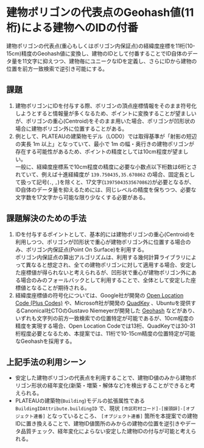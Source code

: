 # 建物ポリゴンの代表点のGeohash値(11桁)による建物へのIDの付番

建物ポリゴンの代表点(重心もしくはポリゴン内保証点)の経緯度座標を11桁(10-15cm)精度のGeohash値に変換し、建物のIDとして付番することでID自体のデータ量を11文字に抑えつつ、建物毎にユニークなIDを定義し、さらにIDから建物の位置を前方一致検索で逆引き可能にする。

## 課題

1. 建物ポリゴンにIDを付与する際、ポリゴンの頂点座標情報をそのまま符号化しようとすると情報量が多くなるため、ポイントに変換することが望ましいが、ポリゴンの重心(Centroid)をそのまま用いた場合、ポリゴンが凹形状の場合に建物ポリゴン外に位置することがある。
2. 例として、PLATEAUの建築物モデル（LOD0）では取得基準が「射影の短辺の実長 1m 以上」となっていて、最小で 1m の幅・奥行きの建物ポリゴンが存在する可能性があるため、ポイントの精度としては10cm程度が望ましい。 \
   一般に、経緯度座標系で10cm程度の精度に必要な小数点以下桁数は6桁とされていて、例えば十進経緯度が `139.750435,35.670862` の場合、固定長として扱って記号(`.`, `,`)を除くと、17文字(`13975043535670862`)が必要となるが、ID自体のデータ量を抑えるためには、同じレベルの精度を保ちつつ、必要な文字数を17文字から可能な限り少なくする必要がある。

## 課題解決のための手法

1. IDを付与するポイントとして、基本的には建物ポリゴンの重心(Centroid)を利用しつつ、ポリゴンが凹形状で重心が建物ポリゴン外に位置する場合のみ、ポリゴン内保証点(Point On Surface)を利用する。 \
   ポリゴン内保証点の算出アルゴリズムは、利用する幾何計算ライブラリによって異なると想定され、全ての建物ポリゴンに対して適用する場合、安定した座標値が得られないと考えられるが、凹形状で重心が建物ポリゴン外にある場合のみのフォールバックとして利用することで、全体として安定した座標値となることが期待される。
2. 経緯度座標値の符号化については、Google社が開発の [Open Location Code (Plus Codes)](https://github.com/google/open-location-code/blob/main/Documentation/Specification/specification.md) や、Microsoft社が開発の [QuadKey](https://learn.microsoft.com/en-us/bingmaps/articles/bing-maps-tile-system?redirectedfrom=MSDN#tile-coordinates-and-quadkeys) 、Ubuntuを提供するCanonical社CTOのGustavo Niemeyerが開発した [Geohash](https://en.wikipedia.org/wiki/Geohash) などがあり、いずれも文字列の前方一致検索での位置特定が可能であるが、10cm程度の精度を実現する場合、Open Location Codeでは13桁、QuadKeyでは30-31桁程度必要となるため、本提案では、11桁で10-15cm精度の位置特定が可能なGeohashを採用する。

## 上記手法の利用シーン

* 安定した建物ポリゴンの代表点を利用することで、建物ID値のみから建物ポリゴン形状の経年変化(新築・増築・解体など)を検出することができると考えられる。
* PLATEAUの建築物(`Building`)モデルの拡張属性である `BuildingIDAttribute.buildingID` で、現状 `[市区町村コード]-[接頭辞]-[オブジェクト連番]` となっているところ、 `[オブジェクト連番]` 箇所を本提案での建物IDに置き換えることで、建物ID値箇所のみからの建物の位置を逆引きやデータ品質チェック、経年変化によらない安定した建物IDの付与が可能と考えられる。
